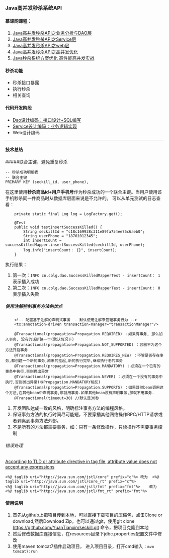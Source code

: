 ### Java高并发秒杀系统API

#### 慕课网课程：
1. [Java高并发秒杀API之业务分析与DAO层 ](https://www.imooc.com/learn/630)
2. [Java高并发秒杀API之Service层](https://www.imooc.com/learn/631)
3. [Java高并发秒杀API之web层](https://www.imooc.com/learn/630)
4. [Java高并发秒杀API之高并发优化](https://www.imooc.com/learn/632)
5. [Java秒杀系统方案优化 高性能高并发实战](https://coding.imooc.com/class/168.html)

#### 秒杀功能
- 秒杀接口暴露
- 执行秒杀
- 相关查询

#### 代码开发阶段
- [Dao设计编码：接口设计+SQL编写](https://github.com/colg-cloud/seckill/tree/master/src/main/java/cn/colg/dao)
- [Service设计编码：业务逻辑实现](https://github.com/colg-cloud/seckill/tree/master/src/main/java/cn/colg/service)
- Web设计编码

---

#### 技术总结
#####联合主键，避免重复秒杀
```
-- 秒杀成功明细表
-- 联合主键
PRIMARY KEY (seckill_id, user_phone),
```
在这里使用**秒杀商品id+用户手机号**作为秒杀成功的一个联合主键。当用户使用该手机秒杀同一件商品时从数据库层面来说是不允许的。
可以从单元测试的日志查看：
```
	private static final Log log = LogFactory.get();

	@Test
	public void testInsertSuccessKilled() {
		String seckillId = "c18c169938c311e89fa754ee75c6aeb0";
		String userPhone = "18701012345";
		int insertCount = successKilledMapper.insertSuccessKilled(seckillId, userPhone);
		log.info("insertCount： {}", insertCount);
	}
```
执行结果：
1. 第一次：`INFO cn.colg.dao.SuccessKilledMapperTest - insertCount： 1`    表示插入成功
2. 第二次：`INFO cn.colg.dao.SuccessKilledMapperTest - insertCount： 0`    表示插入失败

##### 使用注解控制事务方法的优点
```
	<!-- 配置基于注解的声明式事务  - 默认使用注解来管理事务行为 -->
	<tx:annotation-driven transaction-manager="transactionManager"/>
	
	@Transactional(propagation=Propagation.REQUIRED) ：如果有事务, 那么加入事务, 没有的话新建一个(默认情况下)
	@Transactional(propagation=Propagation.NOT_SUPPORTED) ：容器不为这个方法开启事务
	@Transactional(propagation=Propagation.REQUIRES_NEW) ：不管是否存在事务,都创建一个新的事务,原来的挂起,新的执行完毕,继续执行老的事务
	@Transactional(propagation=Propagation.MANDATORY) ：必须在一个已有的事务中执行,否则抛出异常
	@Transactional(propagation=Propagation.NEVER) ：必须在一个没有的事务中执行,否则抛出异常(与Propagation.MANDATORY相反)
	@Transactional(propagation=Propagation.SUPPORTS) ：如果其他bean调用这个方法,在其他bean中声明事务,那就用事务.如果其他bean没有声明事务,那就不用事务.
	@Transactional(timeout=30) //默认是30秒
```
1. 开发团队达成一致的风格，明确标注事务方法的编程风格。
2. 保证事务方法的执行时间尽可能短，不要穿插其他网络操作RPC/HTTP请求或者剥离到事务方法外部。
3. 不是所有的方法都需要事务，如：只有一条修改操作，只读操作不需要事务控制

###### 错误处理
[According to TLD or attribute directive in tag file, attribute value does not accept any expressions](https://blog.csdn.net/jasper_success/article/details/6693434)
```
<%@ taglib uri="http://java.sun.com/jstl/core" prefix="c"%>	改为	<%@ taglib uri="http://java.sun.com/jstl/core_rt" prefix="c"%>
<%@ taglib uri="http://java.sun.com/jstl/fmt" prefix="fmt"%>	改为	<%@ taglib uri="http://java.sun.com/jstl/fmt_rt" prefix="fmt"%>
```

#### 使用说明
1. 首先从github上把项目传到本地，可以直接下载项目的压缩包，点击Clone or download,然后Download Zip。也可以通过git，使用git clone  https://github.com/YuanTianxin/seckill.git 命令，把项目克隆到本地
2. 然后修改数据库连接信息，在resources目录下jdbc.properties配置文件中修改
3. 使用maven tomcat7插件启动项目， 进入项目目录，打开cmd输入：`mvn tomcat7:run`
